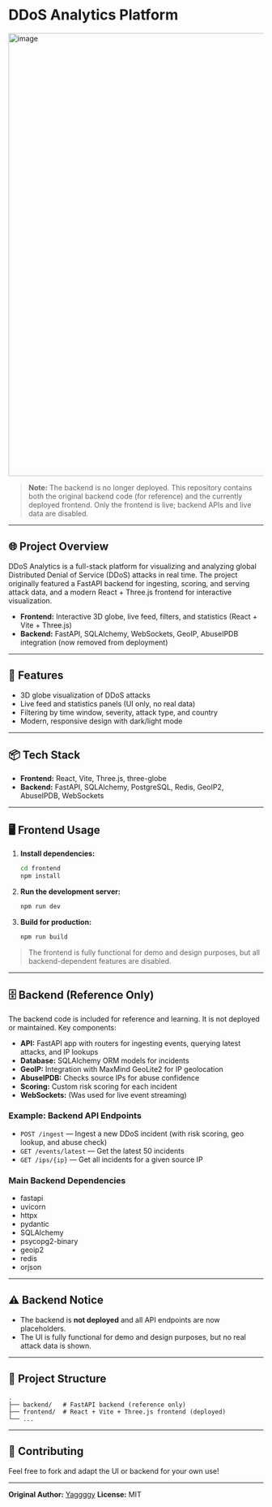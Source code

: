 # DDoS Analytics Platform


<img width="1919" height="873" alt="image" src="https://github.com/user-attachments/assets/c629c647-257a-4820-8ad2-f454ab8c9e94" />


> **Note:** The backend is no longer deployed. This repository contains both the original backend code (for reference) and the currently deployed frontend. Only the frontend is live; backend APIs and live data are disabled.

---

## 🌐 Project Overview

DDoS Analytics is a full-stack platform for visualizing and analyzing global Distributed Denial of Service (DDoS) attacks in real time. The project originally featured a FastAPI backend for ingesting, scoring, and serving attack data, and a modern React + Three.js frontend for interactive visualization.

- **Frontend:** Interactive 3D globe, live feed, filters, and statistics (React + Vite + Three.js)
- **Backend:** FastAPI, SQLAlchemy, WebSockets, GeoIP, AbuseIPDB integration (now removed from deployment)

---

## 🚀 Features

- 3D globe visualization of DDoS attacks
- Live feed and statistics panels (UI only, no real data)
- Filtering by time window, severity, attack type, and country
- Modern, responsive design with dark/light mode

---

## 📦 Tech Stack

- **Frontend:** React, Vite, Three.js, three-globe
- **Backend:** FastAPI, SQLAlchemy, PostgreSQL, Redis, GeoIP2, AbuseIPDB, WebSockets

---

## 🖥️ Frontend Usage

1. **Install dependencies:**
   ```bash
   cd frontend
   npm install
   ```
2. **Run the development server:**
   ```bash
   npm run dev
   ```
3. **Build for production:**
   ```bash
   npm run build
   ```

> The frontend is fully functional for demo and design purposes, but all backend-dependent features are disabled.

---

## 🗄️ Backend (Reference Only)

The backend code is included for reference and learning. It is not deployed or maintained. Key components:

- **API:** FastAPI app with routers for ingesting events, querying latest attacks, and IP lookups
- **Database:** SQLAlchemy ORM models for incidents
- **GeoIP:** Integration with MaxMind GeoLite2 for IP geolocation
- **AbuseIPDB:** Checks source IPs for abuse confidence
- **Scoring:** Custom risk scoring for each incident
- **WebSockets:** (Was used for live event streaming)

### Example: Backend API Endpoints

- `POST /ingest` — Ingest a new DDoS incident (with risk scoring, geo lookup, and abuse check)
- `GET /events/latest` — Get the latest 50 incidents
- `GET /ips/{ip}` — Get all incidents for a given source IP

### Main Backend Dependencies

- fastapi
- uvicorn
- httpx
- pydantic
- SQLAlchemy
- psycopg2-binary
- geoip2
- redis
- orjson

---

## ⚠️ Backend Notice

- The backend is **not deployed** and all API endpoints are now placeholders.
- The UI is fully functional for demo and design purposes, but no real attack data is shown.

---

## 📁 Project Structure

```
.
├── backend/   # FastAPI backend (reference only)
├── frontend/  # React + Vite + Three.js frontend (deployed)
└── ...
```

---

## 🤝 Contributing

Feel free to fork and adapt the UI or backend for your own use!

---

**Original Author:** [Yaggggy](https://github.com/Yaggggy)
**License:** MIT

